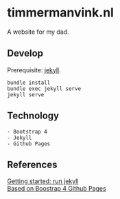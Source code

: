 
# timmermanvink.nl

A website for my dad.

## Develop
Prerequisite: [jekyll](https://jekyllrb.com/).

```console
bundle install
bundle exec jekyll serve
jekyll serve
```

## Technology
    - Bootstrap 4
    - Jekyll
    - Github Pages

## References
[Getting started: run jekyll](https://nicolas-van.github.io/bootstrap-4-github-pages/) <br>
[Based on Boostrap 4 Github Pages](https://github.com/nicolas-van/bootstrap-4-github-pages) <br>